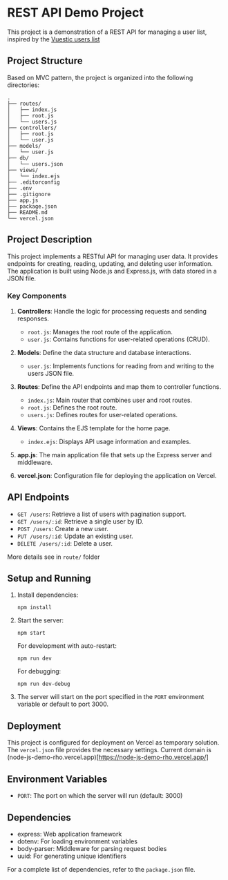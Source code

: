 # REST API Demo Project

This project is a demonstration of a REST API for managing a user list, inspired by the [Vuestic users list](https://admin-demo.vuestic.dev/users)

## Project Structure

Based on MVC pattern, the project is organized into the following directories:

```
.
├── routes/
│   ├── index.js
│   ├── root.js
│   └── users.js
├── controllers/
│   ├── root.js
│   └── user.js
├── models/
│   └── user.js
├── db/
│   └── users.json
├── views/
│   └── index.ejs
├── .editorconfig
├── .env
├── .gitignore
├── app.js
├── package.json
├── README.md
└── vercel.json
```

## Project Description

This project implements a RESTful API for managing user data. It provides endpoints for creating, reading, updating, and deleting user information. The application is built using Node.js and Express.js, with data stored in a JSON file.

### Key Components

1. **Controllers**: Handle the logic for processing requests and sending responses.
   - `root.js`: Manages the root route of the application.
   - `user.js`: Contains functions for user-related operations (CRUD).

2. **Models**: Define the data structure and database interactions.
   - `user.js`: Implements functions for reading from and writing to the users JSON file.

3. **Routes**: Define the API endpoints and map them to controller functions.
   - `index.js`: Main router that combines user and root routes.
   - `root.js`: Defines the root route.
   - `users.js`: Defines routes for user-related operations.

4. **Views**: Contains the EJS template for the home page.
   - `index.ejs`: Displays API usage information and examples.

5. **app.js**: The main application file that sets up the Express server and middleware.

6. **vercel.json**: Configuration file for deploying the application on Vercel.

## API Endpoints

- `GET /users`: Retrieve a list of users with pagination support.
- `GET /users/:id`: Retrieve a single user by ID.
- `POST /users`: Create a new user.
- `PUT /users/:id`: Update an existing user.
- `DELETE /users/:id`: Delete a user.

More details see in `route/` folder

## Setup and Running

1. Install dependencies:
   ```
   npm install
   ```

2. Start the server:
   ```
   npm start
   ```

   For development with auto-restart:
   ```
   npm run dev
   ```

   For debugging:
   ```
   npm run dev-debug
   ```

3. The server will start on the port specified in the `PORT` environment variable or default to port 3000.

## Deployment

This project is configured for deployment on Vercel as temporary solution. The `vercel.json` file provides the necessary settings. Current domain is (node-js-demo-rho.vercel.app)[https://node-js-demo-rho.vercel.app/]

## Environment Variables

- `PORT`: The port on which the server will run (default: 3000)

## Dependencies

- express: Web application framework
- dotenv: For loading environment variables
- body-parser: Middleware for parsing request bodies
- uuid: For generating unique identifiers

For a complete list of dependencies, refer to the `package.json` file.
